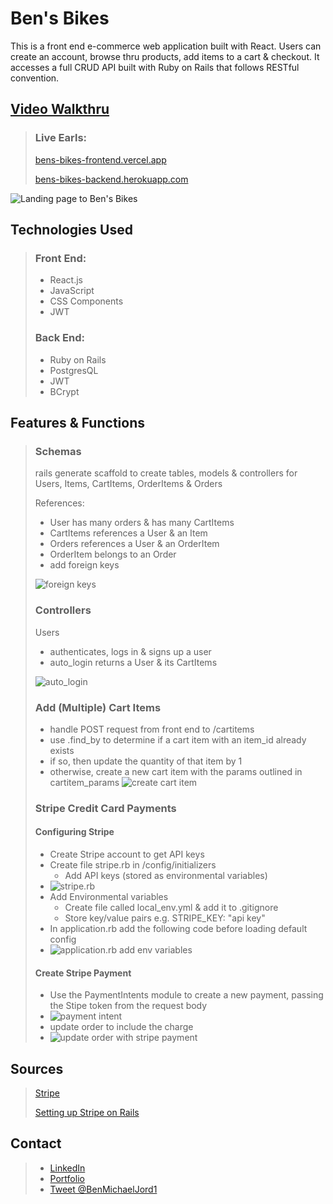 # Ben's Bikes

This is a front end e-commerce web application built with React. Users can create an account, browse thru products, add items to a cart & checkout. It accesses a full CRUD API built with Ruby on Rails that follows RESTful convention.

## [Video Walkthru](https://www.youtube.com/playlist?list=PLjYC3ZkfhqCpDJl-34_mycn5KZcrrsPKR)

> ### Live Earls:
>
> [bens-bikes-frontend.vercel.app](https://bens-bikes-frontend.vercel.app/)
>
> [bens-bikes-backend.herokuapp.com](https://bens-bikes-backend.herokuapp.com/items)

![Landing page to Ben's Bikes](https://i.imgur.com/Kt3juRq.jpg)

## Technologies Used

> ### Front End:
>
> - React.js
> - JavaScript
> - CSS Components
> - JWT
>
> ### Back End:
>
> - Ruby on Rails
> - PostgresQL
> - JWT
> - BCrypt

## Features & Functions

> ### Schemas
>
> rails generate scaffold to create tables, models & controllers for Users, Items, CartItems, OrderItems & Orders
>
> References:
>
> - User has many orders & has many CartItems
> - CartItems references a User & an Item
> - Orders references a User & an OrderItem
> - OrderItem belongs to an Order
> - add foreign keys
>
> ![foreign keys](https://i.imgur.com/fjAxs3z.png)
>
> ### Controllers
>
> Users
>
> - authenticates, logs in & signs up a user
> - auto_login returns a User & its CartItems
>
> ![auto_login](https://i.imgur.com/U32BISf.png)
>
> ### Add (Multiple) Cart Items
>
> - handle POST request from front end to /cartitems
> - use .find_by to determine if a cart item with an item_id already exists
> - if so, then update the quantity of that item by 1
> - otherwise, create a new cart item with the params outlined in cartitem_params
>   ![create cart  item](https://i.imgur.com/Pn1brh5.png)
>
> ### Stripe Credit Card Payments
>
> #### Configuring Stripe
>
> - Create Stripe account to get API keys
> - Create file stripe.rb in /config/initializers
>   - Add API keys (stored as environmental variables)
> - ![stripe.rb](https://i.imgur.com/aNp8b1h.png)
> - Add Environmental variables
>   - Create file called local_env.yml & add it to .gitignore
>   - Store key/value pairs e.g. STRIPE_KEY: "api key"
> - In application.rb add the following code before loading default config
> - ![application.rb add env variables](https://i.imgur.com/eQr0fkr.png)
>
> #### Create Stripe Payment
>
> - Use the PaymentIntents module to create a new payment, passing the Stipe token from the request body
> - ![payment intent](https://i.imgur.com/V3smX7b.png)
> - update order to include the charge
> - ![update order with stripe payment](https://i.imgur.com/sGTHfrq.png)

## Sources

> [Stripe](https://stripe.com/)
>
> [Setting up Stripe on Rails](https://stripe.com/docs/legacy-checkout/rails)

## Contact

> - [LinkedIn](https://www.linkedin.com/in/benjamin-alt-higginbotham/)
> - [Portfolio](https://higginbotham.fun/)
> - [Tweet @BenMichaelJord1](https://twitter.com/BenMichaelJord1)
